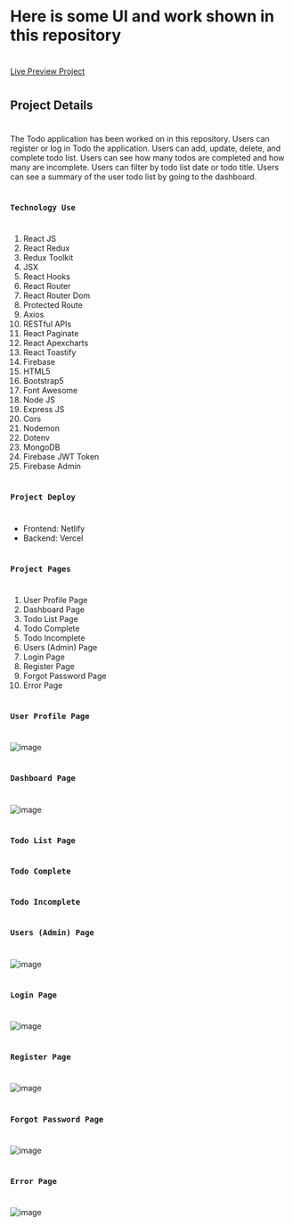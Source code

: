  # Here is some UI and work shown in this repository
#
[Live Preview Project](https://todo-helper-bd.netlify.app/)
#
## Project Details
#
The Todo application has been worked on in this repository. Users can register or log in Todo the application. Users can add, update, delete, and complete todo list. Users can see how many todos are completed and how many are incomplete. Users can filter by todo list date or todo title. Users can see a summary of the user todo list by going to the dashboard.
#
### `Technology Use`
#
1. React JS
2. React Redux
3. Redux Toolkit
4. JSX
5. React Hooks
6. React Router
7. React Router Dom
8. Protected Route
9. Axios
10. RESTful APIs
11. React Paginate
12. React Apexcharts
13. React Toastify
14. Firebase
15. HTML5
16. Bootstrap5
17. Font Awesome
18. Node JS
19. Express JS
20. Cors
21. Nodemon
22. Dotenv
23. MongoDB
24. Firebase JWT Token
25. Firebase Admin

#
### `Project Deploy`
#
- Frontend: Netlify
- Backend: Vercel

#
### `Project Pages`
#
1. User Profile Page
2. Dashboard Page
3. Todo List Page
4. Todo Complete
5. Todo Incomplete
6. Users (Admin) Page
7. Login Page
8. Register Page
9. Forgot Password Page
10. Error Page


#
### `User Profile Page`
#


![image](https://github.com/DeveloperOmarFaruk/node-react-mongo-todo-helper/assets/75971859/91cf689f-aa5f-4a86-90ec-037229244df1)



#
### `Dashboard Page`
#
![image](https://github.com/DeveloperOmarFaruk/node-react-mongo-todo-helper/assets/75971859/63ee3d38-0a2d-4bca-bdac-7f79278e7f6c)


#
### `Todo List Page`
#



#
### `Todo Complete`
#



#
### `Todo Incomplete`
#

#
### `Users (Admin) Page`
#
![image](https://github.com/DeveloperOmarFaruk/node-react-mongo-todo-helper/assets/75971859/c25ce2c6-a557-4ade-ba6e-f50a0d457ceb)

#
### `Login Page`
#
![image](https://github.com/DeveloperOmarFaruk/node-react-mongo-todo-helper/assets/75971859/6aa7ea2f-ec35-4294-9f51-ace5d366f397)


#
### `Register Page`
#
![image](https://github.com/DeveloperOmarFaruk/node-react-mongo-todo-helper/assets/75971859/9042de57-b1b3-4f04-8982-015020932c52)

#
### `Forgot Password Page`
#
![image](https://github.com/DeveloperOmarFaruk/node-react-mongo-todo-helper/assets/75971859/459eb7b2-fc2e-4e72-ac2d-e8cc0c4367b7)

#
### `Error Page`
#

![image](https://github.com/DeveloperOmarFaruk/node-react-mongo-todo-helper/assets/75971859/5e54a556-d263-4e7f-8212-b14910194aa9)


#

